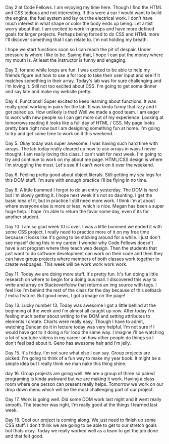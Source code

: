 Day 2 at Code Fellows. I am enjoying my time here. Though I find the HTML and CSS tedious and not interesting. If this were a car I would want to build the engine, the fuel system and lay out the electrical work. I don't have much interest in what shape or color the body ends up being. Let artist worry about that. I am excited to work in groups and have more defined goals for larger projects. Perhaps being forced to do CSS and HTML more I'll discover something that I can relate to. I'm not holding my breath.

I hope we start functions soon so I can reach the pit of despair. Under pressure is where I like to be. Saying that, I hope I can put the money where my mouth is. At least the instructor is funny and engaging.

Day 3, for and while loops are fun. I was excited to be able to help my friends figure out how to use a for loop to take their user input and see if it matches something in their array. Today's lab was for sure challenging and i'm loving it. Still not too excited about CSS. I'm going to get some dinner and say late and make my website pretty.

Day 4. Functions!! Super excited to keep learning about functions. It was really great working in pairs for the lab. It was kinda funny that Izzy and I got paired up. How unlikely is that! Well we made a good team. I am eager to work with new people so I can get more out of my experience. Looking at tomorrows reading it looks like a full day of HTML / CSS. My page looks pretty bare right now but I am designing something fun at home. I'm going to try and get some time to work on it this weekend.

Day 5. Okay today was super awesome. I was having such hard time with arrays. The lab today really cleared up how to use arrays in ways I never thought. I am really loving this class. I can't wait for next week. I'm going to try and continue to work on my about me page. HTML/CSS design is where i'm struggling the most. Let's see if I can't work on it over the weekend.

Day 6. Feeling pretty good about object literals. Still getting my sea legs for this DOM stuff. I'm sure with enough practice i'll be flying in no time.

Day 8. A little bummed I forgot to do an entry yesterday. The DOM is hard but i'm slowly getting it. I hope next week it's not so daunting. I get the basic idea of it, but in practice I still need more work. I think i'm at about where everyone else is more or less, which is nice. Megan has been a super huge help. I hope i'm able to return the favor some day, even if its for another student.

Day 10. I am so glad week 10 is over. I was a little bummed we ended it with some CSS project. I really need to practice more of it on my free time because it looks like it's going to be sticking around for a while. I just don't see myself doing this in my career. I wonder why Code Fellows doesn't have a art program where they teach web design. Then the students that just want to do software development can work on their code and then they can have group projects where members of both classes work together to create webpages. This week will be work work work work.

Day 11. Today we are doing more stuff. It's pretty fun. It's fun doing a little research on where to begin for a doing bus mall. I discovered this way to write and array on Stackoverfolow that returns an img source with tags. I feel like i'm behind the rest of the class for the day because of this setback / extra feature. But good news, I got a image on the page!

Day 13. Lucky number 13. Today was awesome I got a little behind at the beginning of the week and i'm almost all caught up now. After today i'm feeling much better about writing to the DOM and setting attributes to elements I create. Charts were really easy. Though I have to admit, watching Duncan do it in lecture today was very helpful. I'm not sure if I would have got to it doing a for loop the same way. I imagine i'll be watching a lot of youtube videos in my career on how other people do things so I don't feel bad about it. Geno has awesome hair and i'm jelly.

Day 15. It's friday. I'm not sure what else I can say. Group projects are picked. I'm going to think of a fun way to make my year book. It might be a simple idea but I really think we man nake this thing shine.

day 16. Group projects are going well. We are a group of three so paired programing is kinda awkward but we are making it work. Having a class room where one person can present really helps. Tomorrow we work on our drop down menu which will be the most challenging part of our project.

Day 17. Work is going well. Did some DOM work last night and it went really smooth. The teacher was right, I'm really good at the things I learned last week.

Day 18. Cool our project is coming along. We just need to finish up some CSS stuff. I don't think we are going to be able to get to our stretch goals but thats okay. Today we really worked well as a team to get the job done and that felt good.

